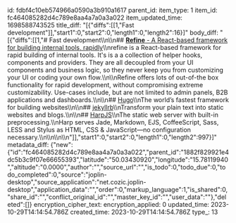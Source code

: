 id: fdbf4c10eb574966a0590a3b910a1617
parent_id: 
item_type: 1
item_id: fc464085282d4c789e8aa4a7a0a3a022
item_updated_time: 1698588743525
title_diff: "[{\"diffs\":[[1,\"Fast development\"]],\"start1\":0,\"start2\":0,\"length1\":0,\"length2\":16}]"
body_diff: "[{\"diffs\":[[1,\"# Fast development\\\n\\\n## [**Refine** - A React-based framework for building internal tools, rapidly](https://refine.dev/)\\\nrefine is a React-based framework for rapid building of internal tools. It's is a a collection of helper hooks, components and providers. They are all decoupled from your UI components and business logic, so they never keep you from customizing your UI or coding your own flow.\\\n\\\nRefine offers lots of out-of-the box functionality for rapid development, without compromising extreme customizability. Use-cases include, but are not limited to admin panels, B2B applications and dashboards.\\\n\\\n## [Hugo](https://gohugo.io/)\\\nThe world’s fastest framework for building websites\\\n\\\n## [jekyllrb](https://jekyllrb.com/)\\\nTransform your plain text into static websites and blogs.\\\n\\\n## [HarpJS](http://harpjs.com/)\\\nThe static web server with built-in preprocessing.\\\nHarp serves Jade, Markdown, EJS, CoffeeScript, Sass, LESS and Stylus as HTML, CSS & JavaScript—no configuration necessary.\\\n\\\n\\\n\\\n\"]],\"start1\":0,\"start2\":0,\"length1\":0,\"length2\":997}]"
metadata_diff: {"new":{"id":"fc464085282d4c789e8aa4a7a0a3a022","parent_id":"1882f829921e4dc5b3c9f07e66655393","latitude":"50.03430920","longitude":"15.78119940","altitude":"0.0000","author":"","source_url":"","is_todo":0,"todo_due":0,"todo_completed":0,"source":"joplin-desktop","source_application":"net.cozic.joplin-desktop","application_data":"","order":0,"markup_language":1,"is_shared":0,"share_id":"","conflict_original_id":"","master_key_id":"","user_data":""},"deleted":[]}
encryption_cipher_text: 
encryption_applied: 0
updated_time: 2023-10-29T14:14:54.786Z
created_time: 2023-10-29T14:14:54.786Z
type_: 13